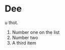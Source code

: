 <h1>Dee</h1>

<p>u thot.</p>

<ol>
  <li>Number one on the list</li>
  <li>Number two</li>
  <li>A third item</li>
</ol>
